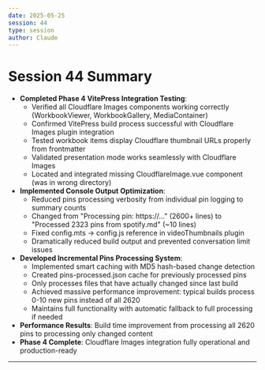 ```yaml
---
date: 2025-05-25
session: 44
type: session
author: Claude
---
```


# Session 44 Summary

- **Completed Phase 4 VitePress Integration Testing**:
  - Verified all Cloudflare Images components working correctly (WorkbookViewer, WorkbookGallery, MediaContainer)
  - Confirmed VitePress build process successful with Cloudflare Images plugin integration
  - Tested workbook items display Cloudflare thumbnail URLs properly from frontmatter
  - Validated presentation mode works seamlessly with Cloudflare Images
  - Located and integrated missing CloudflareImage.vue component (was in wrong directory)
- **Implemented Console Output Optimization**:
  - Reduced pins processing verbosity from individual pin logging to summary counts
  - Changed from "Processing pin: https://..." (2600+ lines) to "Processed 2323 pins from spotify.md" (~10 lines)
  - Fixed config.mts → config.js reference in videoThumbnails plugin
  - Dramatically reduced build output and prevented conversation limit issues
- **Developed Incremental Pins Processing System**:
  - Implemented smart caching with MD5 hash-based change detection
  - Created pins-processed.json cache for previously processed pins
  - Only processes files that have actually changed since last build
  - Achieved massive performance improvement: typical builds process 0-10 new pins instead of all 2620
  - Maintains full functionality with automatic fallback to full processing if needed
- **Performance Results**: Build time improvement from processing all 2620 pins to processing only changed content
- **Phase 4 Complete**: Cloudflare Images integration fully operational and production-ready

---